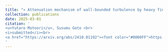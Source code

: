 ```yaml
---
title: "✈ Attenuation mechanism of wall-bounded turbulence by heavy finite-size particles"
collection: publications
date: 2025-03-01
citation: '
<u>Yutaro Motoori</u>, Susumu Goto <br> 
<i>submitted</i><br>
<a href="https://arxiv.org/abs/2410.01192"><font color="#0000FF">https://arxiv.org/abs/2410.01192</font></a>
'
---
```

